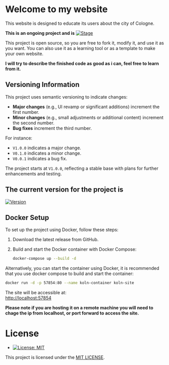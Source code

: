# Welcome to my website

This website is designed to educate its users about the city of Cologne.

**This is an ongoing project and is** [![Stage](https://img.shields.io/badge/Development-Under_Development-yellow)](https://shields.io. )

This project is open source, so you are free to fork it, modify it, and use it as you want. You can also use it as a learning tool or as a template to make your own website.

**I will try to describe the finished code as good as i can, feel free to learn from it.**
## Versioning Information  

This project uses semantic versioning to indicate changes:

- **Major changes** (e.g., UI revamp or significant additions) increment the first number.
- **Minor changes** (e.g., small adjustments or additional content) increment the second number.
- **Bug fixes** increment the third number.

For instance:
- `V1.0.0` indicates a major change.
- `V0.1.0` indicates a minor change.
- `V0.0.1` indicates a bug fix.

The project starts at `V1.0.0`, reflecting a stable base with plans for further enhancements and testing.

## The current version for the project is
 [![Version](https://img.shields.io/badge/Version-2.13.27-informational)](https://shields.io)

## Docker Setup

To set up the project using Docker, follow these steps:

1. Download the latest release from GitHub.
2. Build and start the Docker container with Docker Compose:

   ```bash
   docker-compose up --build -d
   ```

Alternatively, you can start the container using Docker, it is recommended that you use docker compose to build and start the container:

   ```bash
   docker run -d -p 57854:80 --name koln-container koln-site
   ```

The site will be accessible at:  
[http://localhost:57854](http://localhost:57854)

**Please note if you are hosting it on a remote machine you will need to chage the ip from localhost, or port forward to access the site.**


# License

- [![License: MIT](https://img.shields.io/badge/License-MIT-yellow.svg)](LICENSE)

<i class="fa fa-copyright" aria-hidden="true"></i> This project is licensed under the [MIT LICENSE](LICENSE).